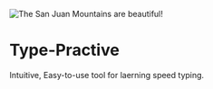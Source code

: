 ![The San Juan Mountains are beautiful!](/src/res/icon/icon.png")

# Type-Practive
Intuitive, Easy-to-use tool for laerning speed typing.
